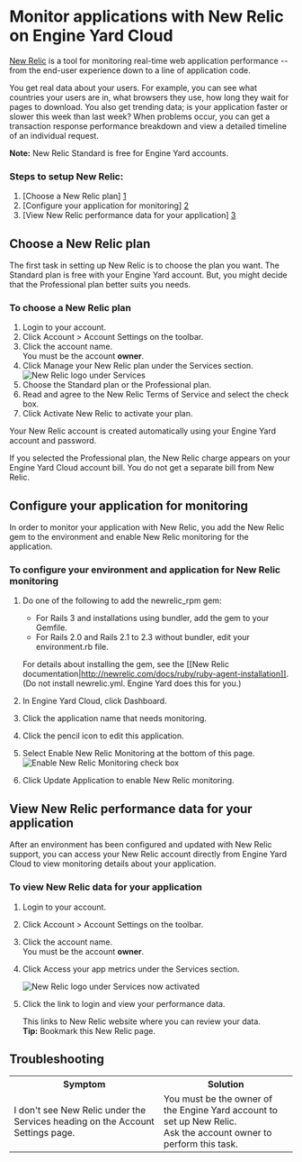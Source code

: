 # Monitor applications with New Relic on Engine Yard Cloud

[New Relic](http://newrelic.com/) is a tool for monitoring real-time web application performance -- from the end-user experience down to a line of application code. 

You get real data about your users. For example, you can see what countries your 
users are in, what browsers they use, how long they wait for pages to download. You 
also get trending data; is your application faster or slower this week than last 
week? When problems occur, you can get a transaction response performance breakdown 
and view a detailed timeline of an individual request.    

**Note:** New Relic Standard is free for Engine Yard accounts.

### Steps to setup New Relic:

1. [Choose a New Relic plan] [1]
2. [Configure your application for monitoring] [2]
3. [View New Relic performance data for your application] [3]

<h2 id="topic1"> Choose a New Relic plan</h2>

The first task in setting up New Relic is to choose the plan you want. The 
Standard plan is free with your Engine Yard account. But, you might decide 
that the Professional plan better suits you needs. 

### To choose a New Relic plan

1. Login to your account.
2. Click Account > Account Settings on the toolbar.
3. Click the account name.  
    You must be the account **owner**.
4. Click Manage your New Relic plan under the Services section.
      ![New Relic logo under Services](images/new_relic_logo.png)
5. Choose the Standard plan or the Professional plan.
6. Read and agree to the New Relic Terms of Service and select the check box. 
7. Click Activate New Relic to activate your plan.

Your New Relic account is created automatically using your Engine Yard account and password. 

If you selected the Professional plan, the New Relic charge appears on your Engine Yard Cloud 
account bill. You do not get a separate bill from New Relic.

<h2 id="topic2"> Configure your application for monitoring</h2>

In order to monitor your application with New Relic, you add the New Relic gem to the environment and enable New Relic monitoring for the application.

<h3 id="topicC"> To configure your environment and application for New Relic monitoring</h3>

1. Do one of the following to add the newrelic_rpm gem:  
    * For Rails 3 and installations using bundler, add the gem to your Gemfile.
    * For Rails 2.0 and Rails 2.1 to 2.3 without bundler, edit your environment.rb file.  

    For details about installing the gem, see the [[New Relic documentation|http://newrelic.com/docs/ruby/ruby-agent-installation]]. (Do not install newrelic.yml. Engine Yard does this for you.)  
1. In Engine Yard Cloud, click Dashboard.
2. Click the application name that needs monitoring.
3. Click the pencil icon to edit this application.
4. Select Enable New Relic Monitoring at the bottom of this page.  
    ![Enable New Relic Monitoring check box](images/enable_new_relic_monitoring.png)
4. Click Update Application to enable New Relic monitoring.


<h2 id="topic3"> View New Relic performance data for your application</h2>

After an environment has been configured and updated with New Relic support, you can
access your New Relic account directly from Engine Yard Cloud to view monitoring details about 
your application.

### To view New Relic data for your application

1. Login to your account.
2. Click Account > Account Settings on the toolbar.  
3. Click the account name.  
    You must be the account **owner**.
4. Click Access your app metrics under the Services section.

    ![New Relic logo under Services now activated](images/new_relic_logo_activated.png)

5. Click the link to login and view your performance data.

    This links to New Relic website where you can review your data.  
    **Tip:** Bookmark this New Relic page.  


<h2 id="topic6"> Troubleshooting</h2>

<table>
  <tr>
    <th>Symptom</th><th>Solution</th>
  </tr>
  <tr>
    <td>I don't see New Relic under the Services heading on the Account Settings page.</td><td>You must be the owner of the Engine Yard account to set up New Relic.<br>Ask the account owner to perform this task.</td>
  </tr>
</td>
  </tr>
</table>


[1]: #topic1        "topic1"
[2]: #topic2        "topic2"
[3]: #topic3        "topic3"
[A]: #topicA        "topicA"	
[B]: #topicB        "topicB"
[C]: #topicC        "topicC"